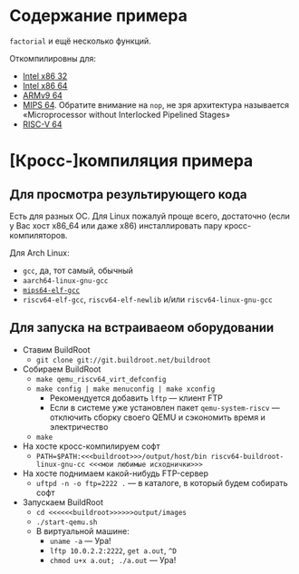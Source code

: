 # Содержание примера

`factorial` и ещё несколько функций.

Откомпилировны для:

* [Intel x86 32](https://godbolt.org/#g:!((g:!((g:!((h:codeEditor,i:(filename:'1',fontScale:14,fontUsePx:'0',j:1,lang:c%2B%2B,selection:(endColumn:1,endLineNumber:37,positionColumn:1,positionLineNumber:37,selectionStartColumn:1,selectionStartLineNumber:37,startColumn:1,startLineNumber:37),source:'%23include+%3Cstdio.h%3E%0A%23define+DOUBLE_PI+3.14159265358979323846%0A%0Aint+sizeofint()%0A%7B%0A++return+sizeof(int)%3B%0A%7D%0A%0Aint+factorial(int+n)%0A%7B%0A++int+r+%3D+1%3B%0A++while(n+%3E+1)%0A++++r+*%3D+n--%3B%0A++return+r%3B%0A%7D%0A%0Adouble+ipow(int+pow,+double+base)%0A%7B%0A++double+res+%3D+1,+tmp+%3D+base%3B%0A++while(pow)%0A++%7B%0A++++if(pow+%26+1)%0A++++++res+*%3D+tmp%3B%0A++++tmp+*%3D+tmp%3B%0A++++pow+%3E%3E%3D+1%3B%0A++%7D%0A++return+res%3B%0A%7D%0A%0Aint+main()%0A%7B%0A++printf(%22sizeof(int):+%25d%5Cn%22,+sizeofint())%3B%0A++printf(%22factorial(6):+%25d.%5Cn%22,+factorial(6))%3B%0A++printf(%22Pi%5E5:+%25lf%5Cn%22,+ipow(5,+DOUBLE_PI))%3B%0A++return+0%3B%0A%7D%0A'),l:'5',n:'0',o:'C%2B%2B+source+%231',t:'0')),k:50,l:'4',n:'0',o:'',s:0,t:'0'),(g:!((h:compiler,i:(compiler:g131,deviceViewOpen:'1',filters:(b:'0',binary:'1',binaryObject:'1',commentOnly:'0',debugCalls:'1',demangle:'0',directives:'0',execute:'1',intel:'0',libraryCode:'0',trim:'1'),flagsViewOpen:'1',fontScale:14,fontUsePx:'0',j:1,lang:c%2B%2B,libs:!(),options:'-m32',overrides:!(),selection:(endColumn:1,endLineNumber:1,positionColumn:1,positionLineNumber:1,selectionStartColumn:1,selectionStartLineNumber:1,startColumn:1,startLineNumber:1),source:1),l:'5',n:'0',o:'+x86-64+gcc+13.1+(Editor+%231)',t:'0')),k:50,l:'4',n:'0',o:'',s:0,t:'0')),l:'2',n:'0',o:'',t:'0')),version:4)
* [Intel x86 64](https://godbolt.org/#g:!((g:!((g:!((h:codeEditor,i:(filename:'1',fontScale:14,fontUsePx:'0',j:1,lang:c%2B%2B,selection:(endColumn:1,endLineNumber:37,positionColumn:1,positionLineNumber:37,selectionStartColumn:1,selectionStartLineNumber:37,startColumn:1,startLineNumber:37),source:'%23include+%3Cstdio.h%3E%0A%23define+DOUBLE_PI+3.14159265358979323846%0A%0Aint+sizeofint()%0A%7B%0A++return+sizeof(int)%3B%0A%7D%0A%0Aint+factorial(int+n)%0A%7B%0A++int+r+%3D+1%3B%0A++while(n+%3E+1)%0A++++r+*%3D+n--%3B%0A++return+r%3B%0A%7D%0A%0Adouble+ipow(int+pow,+double+base)%0A%7B%0A++double+res+%3D+1,+tmp+%3D+base%3B%0A++while(pow)%0A++%7B%0A++++if(pow+%26+1)%0A++++++res+*%3D+tmp%3B%0A++++tmp+*%3D+tmp%3B%0A++++pow+%3E%3E%3D+1%3B%0A++%7D%0A++return+res%3B%0A%7D%0A%0Aint+main()%0A%7B%0A++printf(%22sizeof(int):+%25d%5Cn%22,+sizeofint())%3B%0A++printf(%22factorial(6):+%25d.%5Cn%22,+factorial(6))%3B%0A++printf(%22Pi%5E5:+%25lf%5Cn%22,+ipow(5,+DOUBLE_PI))%3B%0A++return+0%3B%0A%7D%0A'),l:'5',n:'0',o:'C%2B%2B+source+%231',t:'0')),k:50,l:'4',n:'0',o:'',s:0,t:'0'),(g:!((h:compiler,i:(compiler:g131,deviceViewOpen:'1',filters:(b:'0',binary:'1',binaryObject:'1',commentOnly:'0',debugCalls:'1',demangle:'0',directives:'0',execute:'1',intel:'0',libraryCode:'0',trim:'1'),flagsViewOpen:'1',fontScale:14,fontUsePx:'0',j:1,lang:c%2B%2B,libs:!(),options:'-m64+-march%3Dnocona',overrides:!(),selection:(endColumn:1,endLineNumber:1,positionColumn:1,positionLineNumber:1,selectionStartColumn:1,selectionStartLineNumber:1,startColumn:1,startLineNumber:1),source:1),l:'5',n:'0',o:'+x86-64+gcc+13.1+(Editor+%231)',t:'0')),k:50,l:'4',n:'0',o:'',s:0,t:'0')),l:'2',n:'0',o:'',t:'0')),version:4)
* [ARMv9 64](https://godbolt.org/#g:!((g:!((g:!((h:codeEditor,i:(filename:'1',fontScale:14,fontUsePx:'0',j:1,lang:c%2B%2B,selection:(endColumn:1,endLineNumber:37,positionColumn:1,positionLineNumber:37,selectionStartColumn:1,selectionStartLineNumber:37,startColumn:1,startLineNumber:37),source:'%23include+%3Cstdio.h%3E%0A%23define+DOUBLE_PI+3.14159265358979323846%0A%0Aint+sizeofint()%0A%7B%0A++return+sizeof(int)%3B%0A%7D%0A%0Aint+factorial(int+n)%0A%7B%0A++int+r+%3D+1%3B%0A++while(n+%3E+1)%0A++++r+*%3D+n--%3B%0A++return+r%3B%0A%7D%0A%0Adouble+ipow(int+pow,+double+base)%0A%7B%0A++double+res+%3D+1,+tmp+%3D+base%3B%0A++while(pow)%0A++%7B%0A++++if(pow+%26+1)%0A++++++res+*%3D+tmp%3B%0A++++tmp+*%3D+tmp%3B%0A++++pow+%3E%3E%3D+1%3B%0A++%7D%0A++return+res%3B%0A%7D%0A%0Aint+main()%0A%7B%0A++printf(%22sizeof(int):+%25d%5Cn%22,+sizeofint())%3B%0A++printf(%22factorial(6):+%25d.%5Cn%22,+factorial(6))%3B%0A++printf(%22Pi%5E5:+%25lf%5Cn%22,+ipow(5,+DOUBLE_PI))%3B%0A++return+0%3B%0A%7D%0A'),l:'5',n:'0',o:'C%2B%2B+source+%231',t:'0')),k:50,l:'4',n:'0',o:'',s:0,t:'0'),(g:!((h:compiler,i:(compiler:arm64g1310,deviceViewOpen:'1',filters:(b:'0',binary:'1',binaryObject:'1',commentOnly:'0',debugCalls:'1',demangle:'0',directives:'0',execute:'1',intel:'0',libraryCode:'0',trim:'1'),flagsViewOpen:'1',fontScale:14,fontUsePx:'0',j:1,lang:c%2B%2B,libs:!(),options:'-march%3Darmv9-a',overrides:!(),selection:(endColumn:1,endLineNumber:1,positionColumn:1,positionLineNumber:1,selectionStartColumn:1,selectionStartLineNumber:1,startColumn:1,startLineNumber:1),source:1),l:'5',n:'0',o:'+ARM64+gcc+13.1.0+(Editor+%231)',t:'0')),k:50,l:'4',n:'0',o:'',s:0,t:'0')),l:'2',n:'0',o:'',t:'0')),version:4)
* [MIPS 64](https://godbolt.org/#g:!((g:!((g:!((h:codeEditor,i:(filename:'1',fontScale:14,fontUsePx:'0',j:1,lang:c%2B%2B,selection:(endColumn:1,endLineNumber:37,positionColumn:1,positionLineNumber:37,selectionStartColumn:1,selectionStartLineNumber:37,startColumn:1,startLineNumber:37),source:'%23include+%3Cstdio.h%3E%0A%23define+DOUBLE_PI+3.14159265358979323846%0A%0Aint+sizeofint()%0A%7B%0A++return+sizeof(int)%3B%0A%7D%0A%0Aint+factorial(int+n)%0A%7B%0A++int+r+%3D+1%3B%0A++while(n+%3E+1)%0A++++r+*%3D+n--%3B%0A++return+r%3B%0A%7D%0A%0Adouble+ipow(int+pow,+double+base)%0A%7B%0A++double+res+%3D+1,+tmp+%3D+base%3B%0A++while(pow)%0A++%7B%0A++++if(pow+%26+1)%0A++++++res+*%3D+tmp%3B%0A++++tmp+*%3D+tmp%3B%0A++++pow+%3E%3E%3D+1%3B%0A++%7D%0A++return+res%3B%0A%7D%0A%0Aint+main()%0A%7B%0A++printf(%22sizeof(int):+%25d%5Cn%22,+sizeofint())%3B%0A++printf(%22factorial(6):+%25d.%5Cn%22,+factorial(6))%3B%0A++printf(%22Pi%5E5:+%25lf%5Cn%22,+ipow(5,+DOUBLE_PI))%3B%0A++return+0%3B%0A%7D%0A'),l:'5',n:'0',o:'C%2B%2B+source+%231',t:'0')),k:50,l:'4',n:'0',o:'',s:0,t:'0'),(g:!((h:compiler,i:(compiler:mips64g1310,deviceViewOpen:'1',filters:(b:'0',binary:'1',binaryObject:'1',commentOnly:'0',debugCalls:'1',demangle:'0',directives:'0',execute:'1',intel:'0',libraryCode:'0',trim:'1'),flagsViewOpen:'1',fontScale:14,fontUsePx:'0',j:1,lang:c%2B%2B,libs:!(),options:'',overrides:!(),selection:(endColumn:1,endLineNumber:1,positionColumn:1,positionLineNumber:1,selectionStartColumn:1,selectionStartLineNumber:1,startColumn:1,startLineNumber:1),source:1),l:'5',n:'0',o:'+mips64+gcc+13.1.0+(Editor+%231)',t:'0')),k:50,l:'4',n:'0',o:'',s:0,t:'0')),l:'2',n:'0',o:'',t:'0')),version:4).
  Обратите внимание на `nop`, не зря архитектура называется «Microprocessor without Interlocked Pipelined Stages»
* [RISC-V 64](https://godbolt.org/#g:!((g:!((g:!((h:codeEditor,i:(filename:'1',fontScale:14,fontUsePx:'0',j:1,lang:c%2B%2B,selection:(endColumn:12,endLineNumber:33,positionColumn:12,positionLineNumber:33,selectionStartColumn:12,selectionStartLineNumber:33,startColumn:12,startLineNumber:33),source:'%23include+%3Cstdio.h%3E%0A%23define+DOUBLE_PI+3.14159265358979323846%0A%0Aint+sizeofint()%0A%7B%0A++return+sizeof(int)%3B%0A%7D%0A%0Aint+factorial(int+n)%0A%7B%0A++int+r+%3D+1%3B%0A++while(n+%3E+1)%0A++++r+*%3D+n--%3B%0A++return+r%3B%0A%7D%0A%0Adouble+ipow(int+pow,+double+base)%0A%7B%0A++double+res+%3D+1,+tmp+%3D+base%3B%0A++while(pow)%0A++%7B%0A++++if(pow+%26+1)%0A++++++res+*%3D+tmp%3B%0A++++tmp+*%3D+tmp%3B%0A++++pow+%3E%3E%3D+1%3B%0A++%7D%0A++return+res%3B%0A%7D%0A%0Aint+main()%0A%7B%0A++printf(%22sizeof(int):+%25d%5Cn%22,+sizeofint())%3B%0A++printf(%22factorial(6):+%25d.%5Cn%22,+factorial(6))%3B%0A++printf(%22Pi%5E5:+%25lf%5Cn%22,+ipow(5,+DOUBLE_PI))%3B%0A++return+0%3B%0A%7D%0A'),l:'5',n:'0',o:'C%2B%2B+source+%231',t:'0')),k:50,l:'4',n:'0',o:'',s:0,t:'0'),(g:!((h:compiler,i:(compiler:rv64-gcc1020,deviceViewOpen:'1',filters:(b:'0',binary:'1',binaryObject:'0',commentOnly:'0',debugCalls:'1',demangle:'0',directives:'0',execute:'1',intel:'0',libraryCode:'0',trim:'1'),flagsViewOpen:'1',fontScale:14,fontUsePx:'0',j:1,lang:c%2B%2B,libs:!(),options:'-march%3Drv64g',overrides:!(),selection:(endColumn:1,endLineNumber:1,positionColumn:1,positionLineNumber:1,selectionStartColumn:1,selectionStartLineNumber:1,startColumn:1,startLineNumber:1),source:1),l:'5',n:'0',o:'+RISC-V+(64-bits)+gcc+10.2.0+(Editor+%231)',t:'0')),k:50,l:'4',n:'0',o:'',s:0,t:'0')),l:'2',n:'0',o:'',t:'0')),version:4)

# \[Кросс-\]компиляция примера

## Для просмотра результирующего кода

Есть для разных ОС. Для Linux пожалуй проще всего, достаточно (если у Вас хост x86_64 или даже x86) инсталлировать пару кросс-компиляторов.

Для Arch Linux:

* `gcc`, да, тот самый, обычный
* `aarch64-linux-gnu-gcc`
* [`mips64-elf-gcc`](https://aur.archlinux.org/packages/mips64-elf-gcc)
* `riscv64-elf-gcc`, `riscv64-elf-newlib` и/или `riscv64-linux-gnu-gcc`

## Для запуска на встраиваеом оборудовании

* Ставим BuildRoot
    * `git clone git://git.buildroot.net/buildroot`
* Собираем BuildRoot
    * `make qemu_riscv64_virt_defconfig`
    * `make config | make menuconfig | make xconfig`
        * Рекомендуется добавить `lftp` — клиент FTP
        * Если в системе уже установлен пакет `qemu-system-riscv` — отключить сборку своего QEMU и сэкономить время и электричество
    * `make`
* На хосте кросс-компилируем софт
    * `PATH=$PATH:<<<buildroot>>>/output/host/bin riscv64-buildroot-linux-gnu-cc <<<мои любимые исходнички>>>`
* На хосте поднимаем какой-нибудь FTP-сервер
    * `uftpd -n -o ftp=2222 .` — в каталоге, в который будем собирать софт
* Запускаем BuildRoot
    * `cd <<<<<<buildroot>>>>>>output/images`
    * `./start-qemu.sh`
    * В виртуальной машине:
        * `uname -a` — Ура!
        * `lftp 10.0.2.2:2222`, `get a.out`, `^D`
        * `chmod u+x a.out; ./a.out` — Ура!
